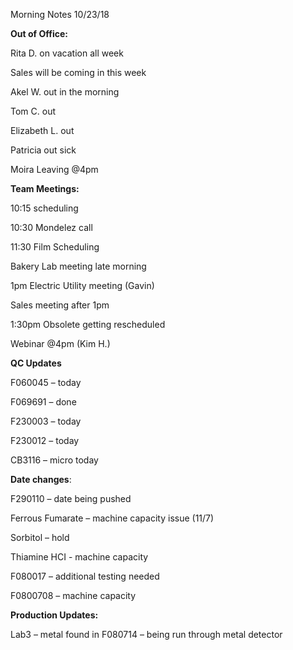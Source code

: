Morning Notes 10/23/18

**Out of Office:**

Rita D. on vacation all week

Sales will be coming in this week

Akel W. out in the morning

Tom C. out

Elizabeth L. out

Patricia out sick

Moira Leaving \@4pm

**Team Meetings:**

10:15 scheduling

10:30 Mondelez call

11:30 Film Scheduling

Bakery Lab meeting late morning

1pm Electric Utility meeting (Gavin)

Sales meeting after 1pm

1:30pm Obsolete getting rescheduled

Webinar \@4pm (Kim H.)

**QC Updates**

F060045 – today

F069691 – done

F230003 – today

F230012 – today

CB3116 – micro today

**Date changes**:

F290110 – date being pushed

Ferrous Fumarate – machine capacity issue (11/7)

Sorbitol – hold

Thiamine HCI - machine capacity

F080017 – additional testing needed

F0800708 – machine capacity

**Production Updates:**

Lab3 – metal found in F080714 – being run through metal detector
